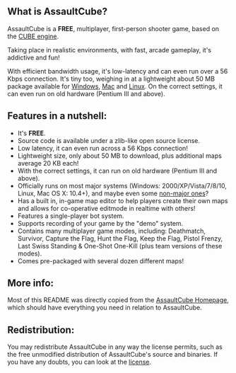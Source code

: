 ## What is AssaultCube?
AssaultCube is a **FREE**, multiplayer, first-person shooter game, based on the
[CUBE engine](http://cubeengine.com/cube.php4).

Taking place in realistic environments, with fast, arcade gameplay,
it's addictive and fun!

With efficient bandwidth usage, it's low-latency and can even run over a 56 Kbps
connection. It's tiny too, weighing in at a lightweight about 50 MB package
available for [Windows](https://github.com/assaultcube/AC/releases/download/v1.2.0.2/AssaultCube_v1.2.0.2.exe), [Mac](https://github.com/assaultcube/AC/releases/download/v1.2.0.2/AssaultCube_v1.2.0.2.dmg) and [Linux](https://github.com/assaultcube/AC/releases/download/v1.2.0.2/AssaultCube_v1.2.0.2.tar.bz2). On the correct settings, it can even run
on old hardware (Pentium III and above).

## Features in a nutshell:

 * It's **FREE**.
 * Source code is available under a zlib-like open source license.
 * Low latency, it can even run across a 56 Kbps connection!
 * Lightweight size, only about 50 MB to download, plus additional maps
 average 20 KB each!
 * With the correct settings, it can run on old hardware
 (Pentium III and above).
 * Officially runs on most major systems (Windows: 2000/XP/Vista/7/8/10, Linux,
 Mac OS X: 10.4+), and maybe even some
 [non-major ones](http://assault.cubers.net/docs/getstarted.html)?
 * Has a built in, in-game map editor to help players create their own maps and
 allows for co-operative editmode in realtime with others!
 * Features a single-player bot system.
 * Supports recording of your game by the "demo" system.
 * Contains many multiplayer game modes, including: Deathmatch, Survivor,
 Capture the Flag, Hunt the Flag, Keep the Flag, Pistol Frenzy, Last Swiss
 Standing & One-Shot One-Kill (plus team versions of these modes).
 * Comes pre-packaged with several dozen different maps!

## More info:

Most of this README was directly copied from the
[AssaultCube Homepage](http://assault.cubers.net/), which should have everything
you need in relation to AssaultCube.

## Redistribution:

You may redistribute AssaultCube in any way the license permits, such as the
free unmodified distribution of AssaultCube's source and binaries. If you have
any doubts, you can look at the
[license](http://assault.cubers.net/docs/license.html).

